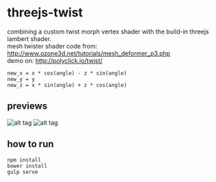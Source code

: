 # threejs-twist
combining a custom twist morph vertex shader with the build-in threejs lambert shader.  
mesh twister shader code from: http://www.ozone3d.net/tutorials/mesh_deformer_p3.php  
demo on: http://polyclick.io/twist/

```
new_x = x * cos(angle) - z * sin(angle) 
new_y = y 
new_z = x * sin(angle) + z * cos(angle)
```

## previews
![alt tag](https://raw.github.com/polyclick/threejs-twist/master/readme-assets/walt-preview.png)
![alt tag](https://raw.github.com/polyclick/threejs-twist/master/readme-assets/bust-preview.png)

## how to run
```
npm install
bower install
gulp serve
```
